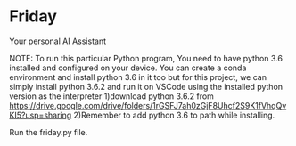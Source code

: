 # Friday

Your personal AI Assistant

NOTE: To run this particular Python program, You need to have python 3.6 installed and configured on your device. You can create a conda environment and install python 3.6 in it too but for this project, we can simply install python 3.6.2 and run it on VSCode using the installed python version as the interpreter
1)download python 3.6.2 from https://drive.google.com/drive/folders/1rGSFJ7ah0zGjF8Uhcf2S9K1fVhqQvKI5?usp=sharing
2)Remember to add python 3.6 to path while installing.

Run the friday.py file.
